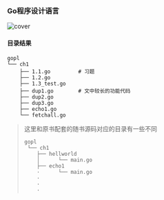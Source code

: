 ### Go程序设计语言


![cover](http://www.gopl.io/cover.png)

#### 目录结果

 ```shell
 gopl
 └── ch1
     ├── 1.1.go         # 习题
     ├── 1.2.go
     ├── 1.3_test.go	
     ├── dup1.go		# 文中较长的功能代码
     ├── dup2.go
     ├── dup3.go
     ├── echo1.go
     └── fetchall.go
 ```
 
 > 这里和原书配套的随书源码对应的目录有一些不同
 > ```shell
 > gopl
 >  └── ch1
 >     ├── hellworld
 >     │      └── main.go
 >     ├── echo1
 >     ·      └── main.go
 >     ·
 >     ·
 >     ·
 > ```
